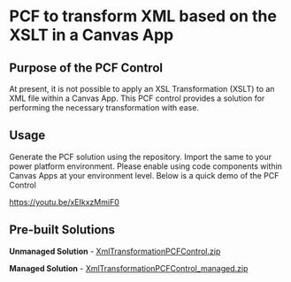 # PCF to transform XML based on the XSLT in a Canvas App

## Purpose of the PCF Control
At present, it is not possible to apply an XSL Transformation (XSLT) to an XML file within a Canvas App. This PCF control provides a solution for performing the necessary transformation with ease.

## Usage
Generate the PCF solution using the repository. Import the same to your power platform environment. Please enable using code components within Canvas Apps at your environment level. Below is a quick demo of the PCF Control

https://youtu.be/xEIkxzMmiF0

## Pre-built Solutions
**Unmanaged Solution** - [XmlTransformationPCFControl.zip](https://github.com/suryakiran255/XmlTransformation/blob/master/Solutions/XmlTransformationPCFControl.zip)

**Managed Solution** - [XmlTransformationPCFControl_managed.zip](https://github.com/suryakiran255/XmlTransformation/blob/master/Solutions/XmlTransformationPCFControl_managed.zip)
